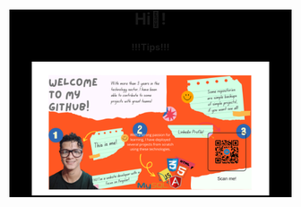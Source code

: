 <header style="background-color:black;">
  <h1>Hi👋!</h1>
  <h3>!!!Tips!!!</h3>
  <figure>
    <img src="./Hi,.png" alt="">
  </figure>
</header>

<main>
  
</main>

